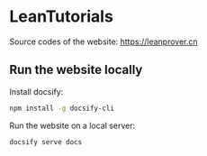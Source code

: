 # LeanTutorials

Source codes of the website: https://leanprover.cn

## Run the website locally

Install docsify:

```bash
npm install -g docsify-cli
```

Run the website on a local server:

```bash
docsify serve docs
```
